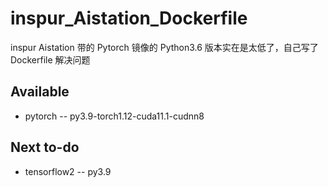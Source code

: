 # inspur_Aistation_Dockerfile

inspur Aistation 带的 Pytorch 镜像的 Python3.6 版本实在是太低了，自己写了 Dockerfile 解决问题

## Available
- pytorch
-- py3.9-torch1.12-cuda11.1-cudnn8

## Next to-do
- tensorflow2
-- py3.9
